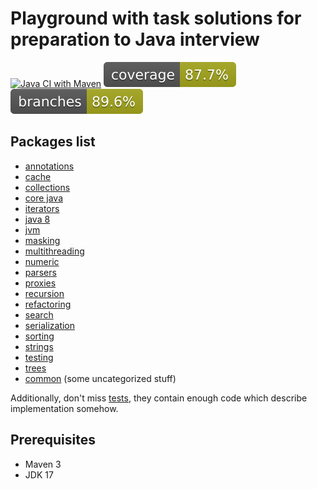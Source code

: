 
# Playground with task solutions for preparation to Java interview

[![Java CI with Maven](https://github.com/andrei-punko/java-interview-coding/actions/workflows/maven.yml/badge.svg)](https://github.com/andrei-punko/java-interview-coding/actions/workflows/maven.yml)
[![Coverage](.github/badges/jacoco.svg)](https://github.com/andrei-punko/java-interview-coding/actions/workflows/maven.yml)
[![Branches](.github/badges/branches.svg)](https://github.com/andrei-punko/java-interview-coding/actions/workflows/maven.yml)

## Packages list
- [annotations](./src/main/java/by/andd3dfx/annotation)
- [cache](./src/main/java/by/andd3dfx/cache)
- [collections](./src/main/java/by/andd3dfx/collections)
- [core java](./src/main/java/by/andd3dfx/core)
- [iterators](./src/main/java/by/andd3dfx/iterators)
- [java 8](./src/main/java/by/andd3dfx/java8)
- [jvm](./src/main/java/by/andd3dfx/jvm)
- [masking](./src/main/java/by/andd3dfx/masking)
- [multithreading](./src/main/java/by/andd3dfx/multithreading)
- [numeric](./src/main/java/by/andd3dfx/numeric)
- [parsers](src/main/java/by/andd3dfx/parser)
- [proxies](./src/main/java/by/andd3dfx/proxy)
- [recursion](./src/main/java/by/andd3dfx/recursion)
- [refactoring](./src/main/java/by/andd3dfx/refactoring)
- [search](./src/main/java/by/andd3dfx/search)
- [serialization](./src/main/java/by/andd3dfx/serialization)
- [sorting](./src/main/java/by/andd3dfx/sorting)
- [strings](./src/main/java/by/andd3dfx/string)
- [testing](./src/main/java/by/andd3dfx/testing)
- [trees](./src/main/java/by/andd3dfx/tree)
- [common](./src/main/java/by/andd3dfx/common) (some uncategorized stuff)

Additionally, don't miss [tests](./src/test/java/by/andd3dfx), they contain enough code which describe implementation somehow.

## Prerequisites
- Maven 3
- JDK 17
